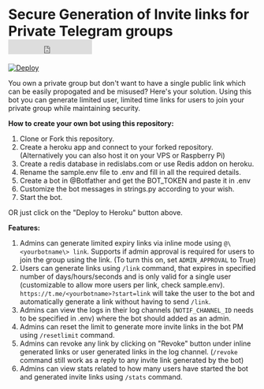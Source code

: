 # Secure Generation of Invite links for Private Telegram groups <iframe src="https://ghbtns.com/github-btn.html?user=twbs&repo=bootstrap&type=star&count=true&size=large" frameborder="0" scrolling="0" width="170" height="30" title="GitHub"></iframe>

[![Deploy](https://www.herokucdn.com/deploy/button.svg)](https://heroku.com/deploy?template=https://github.com/suhasa010/securejoinbot)

You own a private group but don't want to have a single public link which can be easily propogated and be misused?
Here's your solution. Using this bot you can generate limited user, limited time links for users to join your private group while maintaining security.

**How to create your own bot using this repository:**

1. Clone or Fork this repository.
2. Create a heroku app and connect to your forked repository. (Alternatively you can also host it on your VPS or Raspberry Pi)
3. Create a redis database in redislabs.com or use Redis addon on heroku.
4. Rename the sample.env file to .env and fill in all the required details.
5. Create a bot in @Botfather and get the BOT_TOKEN and paste it in .env
6. Customize the bot messages in strings.py according to your wish.
7. Start the bot.

OR just click on the "Deploy to Heroku" button above.

**Features:**

1. Admins can generate limited expiry links via inline mode using `@\<yourbotname\> link`. Supports if admin approval is required for users to join the group using the link. (To turn this on, set `ADMIN_APPROVAL` to True)
2. Users can generate links using `/link` command, that expires in specified number of days/hours/seconds and is only valid for a single user (customizable to allow more users per link, check sample.env). `https://t.me/<yourbotname>?start=link` will take the user to the bot and automatically generate a link without having to send `/link`.
3. Admins can view the logs in their log channels (`NOTIF_CHANNEL_ID` needs to be specified in .env) where the bot should added as an admin.
4. Admins can reset the limit to generate more invite links in the bot PM using `/resetlimit` command.
5. Admins can revoke any link by clicking on "Revoke" button under inline generated links or user generated links in the log channel. (`/revoke` command still work as a reply to any invite link generated by the bot)
6. Admins can view stats related to how many users have started the bot and generated invite links using `/stats` command.

